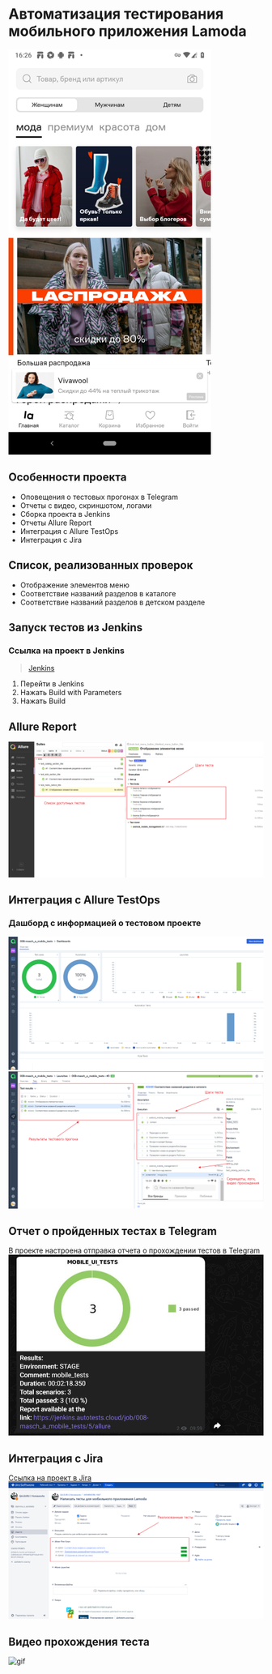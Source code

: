 # Автоматизация тестирования мобильного приложения Lamoda
![img.png](pictures/main.png)

## Особенности проекта
* Оповещения о тестовых прогонах в Telegram
* Отчеты с видео, скриншотом, логами
* Сборка проекта в Jenkins
* Отчеты Allure Report
* Интеграция с Allure TestOps
* Интеграция с Jira

## Список, реализованных проверок
* Отображение элементов меню
* Соответствие названий разделов в каталоге
* Соответствие названий разделов в детском разделе

## Запуск тестов из Jenkins
### Ссылка на проект в Jenkins
> <a target="_blank" href="https://jenkins.autotests.cloud/job/008-masch_a_mobile_tests/">Jenkins</a>
> 
1. Перейти в Jenkins
2. Нажать Build with Parameters
3. Нажать Build
## Allure Report
![img.png](pictures/allure-1.png)
## Интеграция с Allure TestOps
### Дашборд с информацией о тестовом проекте
![img.png](pictures/testops-1.png)
![img.png](pictures/testops-2.png)

## Отчет о пройденных тестах в Telegram
В проекте настроена отправка отчета о прохождении тестов в Telegram
![img.png](telegram/img.png)

## Интеграция с Jira
<a target="_blank" href="https://jira.autotests.cloud/browse/HOMEWORK-1067">Ссылка на проект в Jira</a>
![img.png](pictures/jira.png)

## Видео прохождения теста
![gif](pictures/video.gif)


